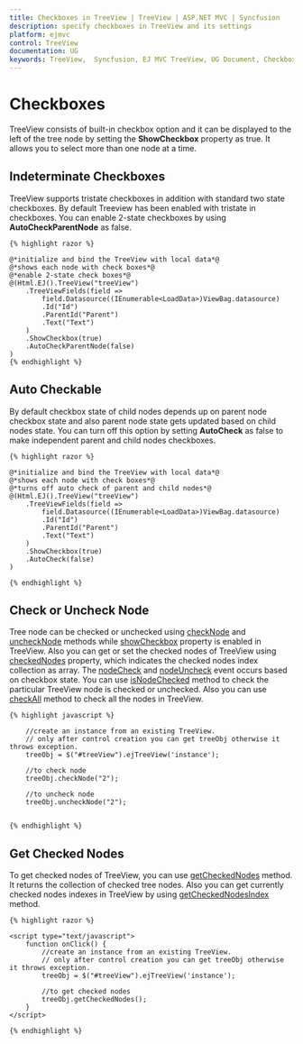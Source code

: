 ```yaml
---
title: Checkboxes in TreeView | TreeView | ASP.NET MVC | Syncfusion
description: specify checkboxes in TreeView and its settings
platform: ejmvc
control: TreeView
documentation: UG
keywords: TreeView,  Syncfusion, EJ MVC TreeView, UG Document, Checkboxes
---
```


    
# Checkboxes

TreeView consists of built-in checkbox option and it can be displayed to the left of the tree node by setting the **ShowCheckbox** property as true. It allows you to select more than one node at a time.
 
## Indeterminate Checkboxes
 
TreeView supports tristate checkboxes in addition with standard two state checkboxes. By default Treeview has been enabled with tristate in checkboxes. You can enable 2-state checkboxes by using **AutoCheckParentNode** as false. 
    
    {% highlight razor %}
    
    @*initialize and bind the TreeView with local data*@
    @*shows each node with check boxes*@
    @*enable 2-state check boxes*@
    @(Html.EJ().TreeView("treeView")
        .TreeViewFields(field =>
            field.Datasource((IEnumerable<LoadData>)ViewBag.datasource)
            .Id("Id")
            .ParentId("Parent")
            .Text("Text")
        )
        .ShowCheckbox(true)
        .AutoCheckParentNode(false)
    )
    {% endhighlight %}
    
## Auto Checkable

By default checkbox state of child nodes depends up on parent node checkbox state and also parent node state gets updated based on child nodes state. You can turn off this option by setting **AutoCheck** as false to make independent parent and child nodes checkboxes. 
    
    {% highlight razor %}
    
    @*initialize and bind the TreeView with local data*@
    @*shows each node with check boxes*@
    @*turns off auto check of parent and child nodes*@
    @(Html.EJ().TreeView("treeView")
        .TreeViewFields(field => 
            field.Datasource((IEnumerable<LoadData>)ViewBag.datasource)
            .Id("Id")
            .ParentId("Parent")
            .Text("Text")
        )
        .ShowCheckbox(true)
        .AutoCheck(false)
    )
    
    {% endhighlight %}
    
## Check or Uncheck Node

Tree node can be checked or unchecked using [checkNode](https://help.syncfusion.com/api/js/ejtreeview#methods:checknode) and [uncheckNode](https://help.syncfusion.com/api/js/ejtreeview#methods:unchecknode) methods while [showCheckbox](https://help.syncfusion.com/api/js/ejtreeview#members:showcheckbox) property is enabled in TreeView. Also you can get or set the checked nodes of TreeView using [checkedNodes](https://help.syncfusion.com/api/js/ejtreeview#members:checkednodes) property, which indicates the checked nodes index collection as array. The [nodeCheck](https://help.syncfusion.com/api/js/ejtreeview#events:nodecheck) and [nodeUncheck](https://help.syncfusion.com/api/js/ejtreeview#events:nodeuncheck) event occurs based on checkbox state.
You can use [isNodeChecked](https://help.syncfusion.com/api/js/ejtreeview#methods:isnodechecked) method to check the particular TreeView node is checked or unchecked. Also you can use [checkAll](https://help.syncfusion.com/api/js/ejtreeview#methods:checkall) method to check all the nodes in TreeView.

    {% highlight javascript %}
    
        //create an instance from an existing TreeView.
        // only after control creation you can get treeObj otherwise it throws exception.
        treeObj = $("#treeView").ejTreeView('instance');
                
        //to check node
        treeObj.checkNode("2");
    
        //to uncheck node
        treeObj.uncheckNode("2");
    
    
    {% endhighlight %}

## Get Checked Nodes

To get checked nodes of TreeView, you can use [getCheckedNodes](http://help.syncfusion.com/js/api/ejtreeview#methods:getcheckednodes) method. It returns the collection of checked tree nodes. Also you can get currently checked nodes indexes in TreeView by using [getCheckedNodesIndex](https://help.syncfusion.com/api/js/ejtreeview#methods:getcheckednodesindex) method.

    {% highlight razor %}
    
    <script type="text/javascript">
        function onClick() {
            //create an instance from an existing TreeView.
            // only after control creation you can get treeObj otherwise it throws exception.
            treeObj = $("#treeView").ejTreeView('instance');
    
            //to get checked nodes
            treeObj.getCheckedNodes();
        }        
    </script>
    
    {% endhighlight %}

